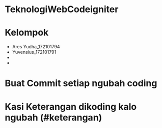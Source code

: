 # TeknologiWebCodeigniter
# Kelompok
- Ares Yudha_172101794
- Yuvensius_172101791
-
-

# Buat Commit setiap ngubah coding 
# Kasi Keterangan dikoding kalo ngubah (#keterangan)
